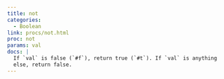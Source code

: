 ```yaml
---
title: not
categories: 
  - Boolean
link: procs/not.html
proc: not
params: val
docs: |
  If `val` is false (`#f`), return true (`#t`). If `val` is anything 
  else, return false.
---
```

